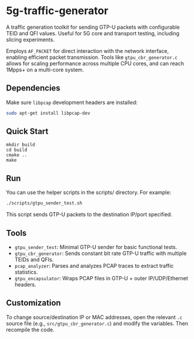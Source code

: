 # 5g-traffic-generator
A traffic generation toolkit for sending GTP-U packets with configurable TEID and QFI values. Useful for 5G core and transport testing, including slicing experiments.

Employs `AF_PACKET` for direct interaction with the network interface, enabling efficient packet transmission. Tools like `gtpu_cbr_generator.c` allows for scaling performance across multiple CPU cores, and can reach 1Mpps+ on a multi-core system.

## Dependencies
Make sure `libpcap` development headers are installed:

```bash
sudo apt-get install libpcap-dev
```

## Quick Start
```
mkdir build
cd build
cmake ..
make
```

## Run
You can use the helper scripts in the scripts/ directory. For example:
```bash
./scripts/gtpu_sender_test.sh
```
This script sends GTP-U packets to the destination IP/port specified.

## Tools
- `gtpu_sender_test`: Minimal GTP-U sender for basic functional tests.
- `gtpu_cbr_generator`: Sends constant bit rate GTP-U traffic with multiple TEIDs and QFIs.
- `pcap_analyzer`: Parses and analyzes PCAP traces to extract traffic statistics.
- `gtpu_encapsulator`: Wraps PCAP files in GTP-U + outer IP/UDP/Ethernet headers.


## Customization
To change source/destination IP or MAC addresses, open the relevant `.c` source file (e.g., `src/gtpu_cbr_generator.c`) and modify the variables. Then recompile the code.
